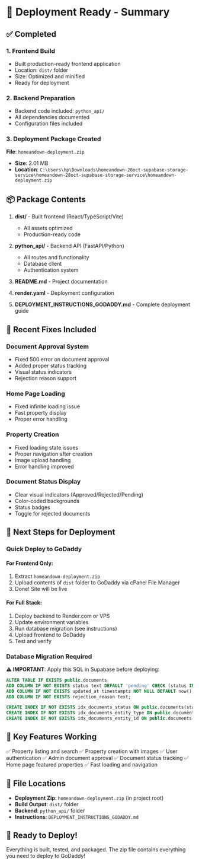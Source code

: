 # 🚀 Deployment Ready - Summary

## ✅ Completed

### 1. Frontend Build
- Built production-ready frontend application
- Location: `dist/` folder
- Size: Optimized and minified
- Ready for deployment

### 2. Backend Preparation
- Backend code included: `python_api/`
- All dependencies documented
- Configuration files included

### 3. Deployment Package Created
**File**: `homeandown-deployment.zip`
- **Size**: 2.01 MB
- **Location**: `C:\Users\hp\Downloads\homeandown-28oct-supabase-storage-service\homeandown-28oct-supabase-storage-service\homeandown-deployment.zip`

## 📦 Package Contents

1. **dist/** - Built frontend (React/TypeScript/Vite)
   - All assets optimized
   - Production-ready code

2. **python_api/** - Backend API (FastAPI/Python)
   - All routes and functionality
   - Database client
   - Authentication system

3. **README.md** - Project documentation

4. **render.yaml** - Deployment configuration

5. **DEPLOYMENT_INSTRUCTIONS_GODADDY.md** - Complete deployment guide

## 🔧 Recent Fixes Included

### Document Approval System
- Fixed 500 error on document approval
- Added proper status tracking
- Visual status indicators
- Rejection reason support

### Home Page Loading
- Fixed infinite loading issue
- Fast property display
- Proper error handling

### Property Creation
- Fixed loading state issues
- Proper navigation after creation
- Image upload handling
- Error handling improved

### Document Status Display
- Clear visual indicators (Approved/Rejected/Pending)
- Color-coded backgrounds
- Status badges
- Toggle for rejected documents

## 📝 Next Steps for Deployment

### Quick Deploy to GoDaddy

#### For Frontend Only:
1. Extract `homeandown-deployment.zip`
2. Upload contents of `dist` folder to GoDaddy via cPanel File Manager
3. Done! Site will be live

#### For Full Stack:
1. Deploy backend to Render.com or VPS
2. Update environment variables
3. Run database migration (see instructions)
4. Upload frontend to GoDaddy
5. Test and verify

### Database Migration Required

⚠️ **IMPORTANT**: Apply this SQL in Supabase before deploying:

```sql
ALTER TABLE IF EXISTS public.documents
ADD COLUMN IF NOT EXISTS status text DEFAULT 'pending' CHECK (status IN ('pending', 'approved', 'rejected')),
ADD COLUMN IF NOT EXISTS updated_at timestamptz NOT NULL DEFAULT now(),
ADD COLUMN IF NOT EXISTS rejection_reason text;

CREATE INDEX IF NOT EXISTS idx_documents_status ON public.documents(status);
CREATE INDEX IF NOT EXISTS idx_documents_entity_type ON public.documents(entity_type);
CREATE INDEX IF NOT EXISTS idx_documents_entity_id ON public.documents(entity_id);
```

## 🎯 Key Features Working

✅ Property listing and search
✅ Property creation with images
✅ User authentication
✅ Admin document approval
✅ Document status tracking
✅ Home page featured properties
✅ Fast loading and navigation

## 📍 File Locations

- **Deployment Zip**: `homeandown-deployment.zip` (in project root)
- **Build Output**: `dist/` folder
- **Backend**: `python_api/` folder
- **Instructions**: `DEPLOYMENT_INSTRUCTIONS_GODADDY.md`

## 🎉 Ready to Deploy!

Everything is built, tested, and packaged. The zip file contains everything you need to deploy to GoDaddy!
